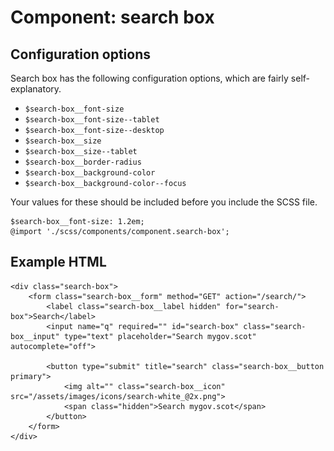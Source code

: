 # Component: search box

## Configuration options

Search box has the following configuration options, which are fairly self-explanatory.

* `$search-box__font-size`
* `$search-box__font-size--tablet`
* `$search-box__font-size--desktop`
* `$search-box__size`
* `$search-box__size--tablet`
* `$search-box__border-radius`
* `$search-box__background-color`
* `$search-box__background-color--focus`

Your values for these should be included before you include the SCSS file.

    $search-box__font-size: 1.2em;
    @import './scss/components/component.search-box';

## Example HTML

    <div class="search-box">
        <form class="search-box__form" method="GET" action="/search/">
            <label class="search-box__label hidden" for="search-box">Search</label>
            <input name="q" required="" id="search-box" class="search-box__input" type="text" placeholder="Search mygov.scot" autocomplete="off">

            <button type="submit" title="search" class="search-box__button primary">
                <img alt="" class="search-box__icon" src="/assets/images/icons/search-white_@2x.png">
                <span class="hidden">Search mygov.scot</span>
            </button>
        </form>
    </div>
